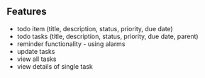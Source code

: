 ## Features
- todo item (title, description, status, priority, due date)
- todo tasks (title, description, status, priority, due date, parent)
- reminder functionality - using alarms
- update tasks
- view all tasks
- view details of single task